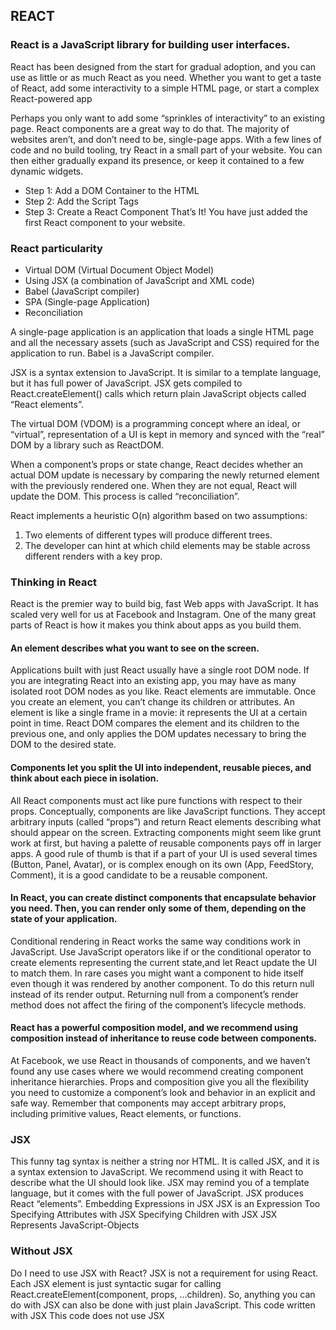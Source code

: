## REACT


### React is a JavaScript library for building user interfaces.

React has been designed from the start for gradual adoption, and you can use as little or as much React as you need. Whether you want to get a taste of React, add some interactivity to a simple HTML page, or start a complex React-powered app

Perhaps you only want to add some “sprinkles of interactivity” to an existing page. React components are a great way to do that. The majority of websites aren’t, and don’t need to be, single-page apps. With a few lines of code and no build tooling, try React in a small part of your website. You can then either gradually expand its presence, or keep it contained to a few dynamic widgets.

* Step 1: Add a DOM Container to the HTML
* Step 2: Add the Script Tags
* Step 3: Create a React Component
That’s It! You have just added the first React component to your website.


### React particularity

* Virtual DOM (Virtual Document Object Model)
* Using JSX (a combination of JavaScript and XML code)
* Babel (JavaScript compiler)
* SPA (Single-page Application)
* Reconciliation

A single-page application is an application that loads a single HTML page and all the necessary assets (such as JavaScript and CSS) required for the application to run.
Babel is a JavaScript compiler.

JSX is a syntax extension to JavaScript. It is similar to a template language, but it has full power of JavaScript. JSX gets compiled to React.createElement() calls which return plain JavaScript objects called “React elements”.

The virtual DOM (VDOM) is a programming concept where an ideal, or “virtual”, representation of a UI is kept in memory and synced with the “real” DOM by a library such as ReactDOM.

When a component’s props or state change, React decides whether an actual DOM update is necessary by comparing the newly returned element with the previously rendered one. When they are not equal, React will update the DOM. This process is called “reconciliation”.

React implements a heuristic O(n) algorithm based on two assumptions:
1. Two elements of different types will produce different trees.
2. The developer can hint at which child elements may be stable across different renders with a key prop.


### Thinking in React

React is the premier way to build big, fast Web apps with JavaScript. It has scaled very well for us at Facebook and Instagram. One of the many great parts of React is how it makes you think about apps as you build them.

#### An element describes what you want to see on the screen.
Applications built with just React usually have a single root DOM node. If you are integrating React into an existing app, you may have as many isolated root DOM nodes as you like.
React elements are immutable. Once you create an element, you can’t change its children or attributes. An element is like a single frame in a movie: it represents the UI at a certain point in time.
React DOM compares the element and its children to the previous one, and only applies the DOM updates necessary to bring the DOM to the desired state.

#### Components let you split the UI into independent, reusable pieces, and think about each piece in isolation.
All React components must act like pure functions with respect to their props. Conceptually, components are like JavaScript functions. They accept arbitrary inputs (called “props”) and return React elements describing what should appear on the screen.
Extracting components might seem like grunt work at first, but having a palette of reusable components pays off in larger apps. A good rule of thumb is that if a part of your UI is used several times (Button, Panel, Avatar), or is complex enough on its own (App, FeedStory, Comment), it is a good candidate to be a reusable component.

#### In React, you can create distinct components that encapsulate behavior you need. Then, you can render only some of them, depending on the state of your application.
Conditional rendering in React works the same way conditions work in JavaScript. Use JavaScript operators like if or the conditional operator to create elements representing the current state,and let React update the UI to match them.
In rare cases you might want a component to hide itself even though it was rendered by another component. To do this return null instead of its render output. Returning null from a component’s render method does not affect the firing of the component’s lifecycle methods.

#### React has a powerful composition model, and we recommend using composition instead of inheritance to reuse code between components.
At Facebook, we use React in thousands of components, and we haven’t found any use cases where we would recommend creating component inheritance hierarchies. Props and composition give you all the flexibility you need to customize a component’s look and behavior in an explicit and safe way. Remember that components may accept arbitrary props, including primitive values, React elements, or functions.


### JSX
This funny tag syntax is neither a string nor HTML. It is called JSX, and it is a syntax extension to JavaScript. We recommend using it with React to describe what the UI should look like. JSX may remind you of a template language, but it comes with the full power of JavaScript. JSX produces React “elements”.
Embedding Expressions in JSX
JSX is an Expression Too
Specifying Attributes with JSX
Specifying Children with JSX
JSX Represents JavaScript-Objects


### Without JSX
Do I need to use JSX with React?
JSX is not a requirement for using React.
Each JSX element is just syntactic sugar for calling React.createElement(component, props, ...children). So, anything you can do with JSX can also be done with just plain JavaScript.
This code written with JSX
This code does not use JSX